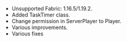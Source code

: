 * Unsupported Fabric: 1.16.5/1.19.2.
* Added TaskTimer class.
* Change permission in ServerPlayer to Player.
* Various improvements.
* Various fixes
